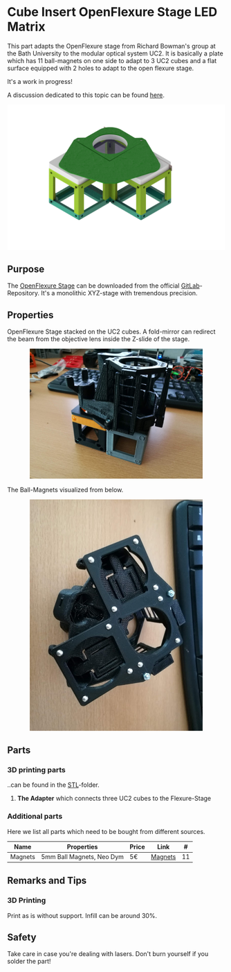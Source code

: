 # Cube Insert OpenFlexure Stage LED Matrix
This part adapts the OpenFlexure stage from Richard Bowman's group at the Bath University to the modular optical system UC2. It is basically a plate which has  11 ball-magnets on one side to adapt to 3 UC2 cubes and a flat surface equipped with 2 holes to adapt to the open flexure stage.

It's a work in progress!

A discussion dedicated to this topic can be found [here](https://gitlab.com/openflexure/openflexure-microscope/merge_requests/127).


<p align="center">
<img src="./IMAGES/Assembly_Cube_Openflexure_Stage_v2.png" width="600">
</p>

## Purpose
The [OpenFlexure Stage](www.openflexure.org) can be downloaded from the official [GitLab](https://gitlab.com/openflexure/openflexure-microscope)-Repository. It's a monolithic XYZ-stage with tremendous precision.


## Properties

OpenFlexure Stage stacked on the UC2 cubes. A fold-mirror can redirect the beam from the objective lens inside the Z-slide of the stage.

<p align="center">
<img src="./IMAGES/step1.jpg" width="400">
</p>

The Ball-Magnets visualized from below.
<p align="center">
<img src="./IMAGES/step2.jpg" width="400">
</p>

## Parts

### 3D printing parts
..can be found in the [STL](./STL)-folder.

1. **The Adapter** which connects three UC2 cubes to the Flexure-Stage



### Additional parts
Here we list all parts which need to be bought from different sources.

|  Name | Properties  |  Price | Link  | # |
|---|---|---|---|---|
|  Magnets | 5mm Ball Magnets, Neo Dym | 5€  | [Magnets](https://www.ebay.de/itm/2018-3mm-5mm-216pcs-Magnet-Balls-Magic-Beads-3D-Puzzle-Ball-Sphere-Magnetic-/202315436939)  | 11|


## Remarks and Tips

### 3D Printing
Print as is without support. Infill can be around 30%.

## Safety
Take care in case you're dealing with lasers. Don't burn yourself if you solder the part!
